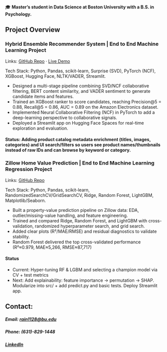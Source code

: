 🎓 **Master’s student in Data Science at Boston University with a B.S. in Psychology.**

## Project Overview

### Hybrid Ensemble Recommender System | End to End Machine Learning Project
Links: [GitHub Repo](https://github.com/The-Zero-Shot-Duo/Hybrid-Ensemble-Recommender-System) · [Live Demo](https://huggingface.co/spaces/ZPENG127/Hybrid-Ensemble-Recommender-System)

Tech Stack: Python, Pandas, scikit-learn, Surprise (SVD), PyTorch (NCF), XGBoost, Hugging Face, NLTK/VADER, Streamlit.
- Designed a multi-stage pipeline combining SVD/NCF collaborative filtering, BERT content similarity, and VADER sentiment to generate candidate items and features.
- Trained an XGBoost ranker to score candidates, reaching Precision@5 = 0.88, Recall@5 = 0.86, AUC = 0.89 on the Amazon Electronics dataset.
- Implemented Neural Collaborative Filtering (NCF) in PyTorch to add a deep-learning perspective to collaborative signals.
- Deployed a Streamlit app on Hugging Face Spaces for real-time exploration and evaluation.

#### **Status: Adding product catalog metadata enrichment (titles, images, categories) and UI search/filters so users see product names/thumbnails instead of raw IDs and can browse by keyword or category.**

### Zillow Home Value Prediction | End to End Machine Learning Regression Project
Links: [GitHub Repo](https://github.com/TINYRAINYLIN/Zillow_Property_Price_Prediction)

Tech Stack: Python, Pandas, scikit-learn, RandomizedSearchCV/GridSearchCV, Ridge, Random Forest, LightGBM, Matplotlib/Seaborn.
- Built a property-value prediction pipeline on Zillow data: EDA, outlier/missing-value handling, and feature engineering.
- Trained and compared Ridge, Random Forest, and LightGBM with cross-validation, randomized hyperparameter search, and grid search.
- Added clear plots (R²/MAE/RMSE) and residual diagnostics to validate stability.
- Random Forest delivered the top cross-validated performance (R²≈0.979, MAE≈5,266, RMSE≈87,717)

#### Status
- Current: Hyper-tuning RF & LGBM and selecting a champion model via CV + test metrics
- Next: Add explainability: feature importance → permutation → SHAP. Modularize into src/ + add predict.py and basic tests. Deploy Streamlit app.

## Contact: 

##### Email: rain1128@bu.edu
##### Phone: (631)-829-1448
##### [LinkedIn](https://www.linkedin.com/in/rainlin112802/)

